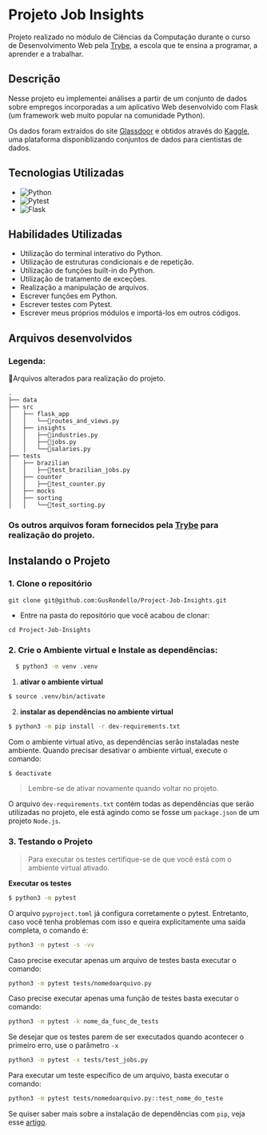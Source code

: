 

# Projeto Job Insights


Projeto realizado no módulo de Ciências da Computação durante o curso de Desenvolvimento Web pela [Trybe](https://www.betrybe.com/), a escola que te ensina a programar, a aprender e a trabalhar.


## Descrição

Nesse projeto eu implementei análises a partir de um conjunto de dados sobre empregos incorporadas a um aplicativo Web desenvolvido com Flask (um framework web muito popular na comunidade Python).

Os dados foram extraídos do site [Glassdoor](https://www.glassdoor.com.br/member/home/index.htm) e obtidos através do [Kaggle](https://www.kaggle.com/datasets/atharvap329/glassdoor-data-science-job-data), uma plataforma disponiblizando conjuntos de dados para cientistas de dados.


## Tecnologias Utilizadas


- ![Python](https://img.shields.io/badge/Python-4584b6?style=for-the-badge&logo=python&logoColor=ffde57
)
- ![Pytest](https://img.shields.io/badge/Pytest-ffde57?style=for-the-badge&logo=pytest&logoColor=4584b6
)
- ![Flask](https://img.shields.io/badge/Flask-white?style=for-the-badge&logo=flask&logoColor=black
)


## Habilidades Utilizadas


- Utilização do terminal interativo do Python.
- Utilização de estruturas condicionais e de repetição.
- Utilização de funções built-in do Python.
- Utilização de tratamento de exceções.
- Realização a manipulação de arquivos.
- Escrever funções em Python.
- Escrever testes com Pytest.
- Escrever meus próprios módulos e importá-los em outros códigos.



## Arquivos desenvolvidos

### Legenda:

🔹Arquivos alterados para realização do projeto.
```
.
├── data
├── src
│   ├── flask_app
│   │   └──🔹routes_and_views.py
│   ├── insights
│   │   ├──🔹industries.py
│   │   ├──🔹jobs.py
│   │   └──🔹salaries.py
├── tests
│   ├── brazilian
│   │   ├──🔹test_brazilian_jobs.py
│   ├── counter
│   │   ├──🔹test_counter.py
│   ├── mocks
│   ├── sorting
│   │   └──🔹test_sorting.py
```


### Os outros arquivos foram fornecidos pela [Trybe](https://www.betrybe.com/) para realização do projeto.


## Instalando o Projeto

### 1. Clone o repositório
```
git clone git@github.com:GusRondello/Project-Job-Insights.git
```

  * Entre na pasta do repositório que você acabou de clonar:
```
cd Project-Job-Insights
```

### 2. Crie o Ambiente virtual e Instale as dependências:

```bash
  $ python3 -m venv .venv
  ```

  1. **ativar o ambiente virtual**

  ```bash
  $ source .venv/bin/activate
  ```

  2. **instalar as dependências no ambiente virtual**

  ```bash
  $ python3 -m pip install -r dev-requirements.txt
  ```
Com o ambiente virtual ativo, as dependências serão instaladas neste ambiente.
  Quando precisar desativar o ambiente virtual, execute o comando:  
  ```bash
  $ deactivate
  ``` 
  > Lembre-se de ativar novamente quando voltar no projeto.

  O arquivo `dev-requirements.txt` contém todas as dependências que serão utilizadas no projeto, ele está agindo como se fosse um `package.json` de um projeto `Node.js`.


### 3. Testando o Projeto
> Para executar os testes certifique-se de que você está com o ambiente virtual ativado.

  <strong>Executar os testes</strong>

  ```bash
  $ python3 -m pytest
  ```

  O arquivo `pyproject.toml` já configura corretamente o pytest. Entretanto, caso você tenha problemas com isso e queira explicitamente uma saída completa, o comando é:

  ```bash
  python3 -m pytest -s -vv
  ```

  Caso precise executar apenas um arquivo de testes basta executar o comando:

  ```bash
  python3 -m pytest tests/nomedoarquivo.py
  ```

  Caso precise executar apenas uma função de testes basta executar o comando:

  ```bash
  python3 -m pytest -k nome_da_func_de_tests
  ```

  Se desejar que os testes parem de ser executados quando acontecer o primeiro erro, use o parâmetro `-x`

  ```bash
  python3 -m pytest -x tests/test_jobs.py
  ```
  
  Para executar um teste específico de um arquivo, basta executar o comando:

  ```bash
  python3 -m pytest tests/nomedoarquivo.py::test_nome_do_teste
  ```

  Se quiser saber mais sobre a instalação de dependências com `pip`, veja esse [artigo](https://medium.com/python-pandemonium/better-python-dependency-and-package-management-b5d8ea29dff1).

